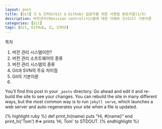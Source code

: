 ```yaml
---
layout: post
title: [Git] 깃 & 깃허브(Git & Github) 입문자를 위한 사용법 튜토리얼(1/5)
description: 버전관리(Revision control)시스템에 대한 이해와 깃(Git) 기본이론
categories: [Git]
tags: [Git, GitHub, 깃, 깃허브]
---
```


목차
1. 버전 관리 시스템이란?
2. 버전 관리 소프트웨어의 종류
3. 버전 관리 시스템의 종류 
4. Git과 SVN의 주요 차이점
5. Git의 기본이론
6. 




You’ll find this post in your `_posts` directory. Go ahead and edit it and re-build the site to see your changes. You can rebuild the site in many different ways, but the most common way is to run `jekyll serve`, which launches a web server and auto-regenerates your site when a file is updated.

{% highlight ruby %}
def print_hi(name)
  puts "Hi, #{name}"
end
print_hi('Tom')
#=> prints 'Hi, Tom' to STDOUT.
{% endhighlight %}
